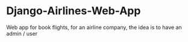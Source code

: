 # Django-Airlines-Web-App
Web app for book flights, for an airline company, the idea is to have an admin / user 

